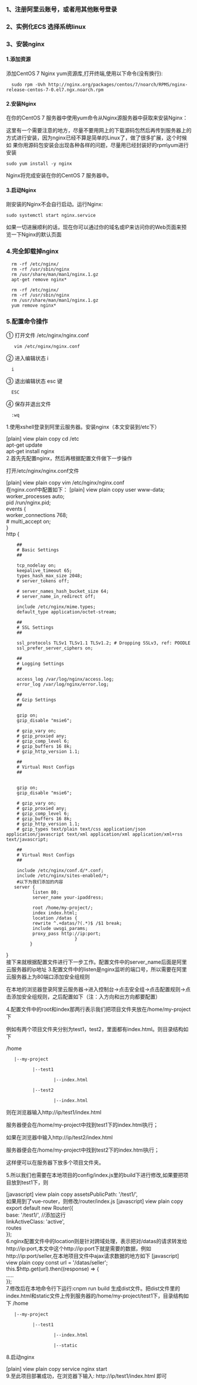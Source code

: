 ### 1、注册阿里云账号，或者用其他账号登录

### 2、实例化ECS  选择系统linux

### 3、安装nginx 
   #### 1.添加资源

   添加CentOS 7 Nginx yum资源库,打开终端,使用以下命令(没有换行):
   ```
     sudo rpm -Uvh http://nginx.org/packages/centos/7/noarch/RPMS/nginx-release-centos-7-0.el7.ngx.noarch.rpm
   ```

   #### 2.安装Nginx

   在你的CentOS 7 服务器中使用yum命令从Nginx源服务器中获取来安装Nginx：

   这里有一个需要注意的地方，尽量不要用网上的下载源码包然后再传到服务器上的方式进行安装，因为nginx已经不算是简单的Linux了，做了很多扩展，这个时候如     果你用源码包安装会出现各种各样的问题，尽量用已经封装好的rpm\yum进行安装
   ```
   sudo yum install -y nginx
   ```
   Nginx将完成安装在你的CentOS 7 服务器中。

   #### 3.启动Nginx

   刚安装的Nginx不会自行启动。运行Nginx:
   ```
   sudo systemctl start nginx.service
   ```
   如果一切进展顺利的话，现在你可以通过你的域名或IP来访问你的Web页面来预览一下Nginx的默认页面
   
   
### 4.完全卸载掉nginx
```
  rm -rf /etc/nginx/
  rm -rf /usr/sbin/nginx
  rm /usr/share/man/man1/nginx.1.gz
  apt-get remove nginx*
```
```
  rm -rf /etc/nginx/
  rm -rf /usr/sbin/nginx
  rm /usr/share/man/man1/nginx.1.gz
  yum remove nginx*
```
### 5.配置命令操作
   ① 打开文件  /etc/nginx/nginx.conf 
   ```
      vim /etc/nginx/nginx.conf  
   ```
   ② 进入编辑状态 i
   ```
     i
   ```
   ③ 退出编辑状态 esc 键
   ```
     ESC
   ```
   ④ 保存并退出文件 
   ```
     :wq
   ```
   
   
   1.使用xshell登录到阿里云服务器。安装nginx（本文安装到/etc下）

[plain] view plain copy
cd /etc  
apt-get update  
apt-get install nginx  
2.首先先配置nginx，然后再根据配置文件做下一步操作

打开/etc/nginx/nginx.conf文件

[plain] view plain copy
vim /etc/nginx/nginx.conf  
在nginx.conf中配置如下：
[plain] view plain copy
user www-data;  
worker_processes auto;  
pid /run/nginx.pid;  
events {  
        worker_connections 768;  
        # multi_accept on;  
}  
http {  
  
        ##  
        # Basic Settings  
        ##  
  
        tcp_nodelay on;  
        keepalive_timeout 65;  
        types_hash_max_size 2048;  
        # server_tokens off;  
  
        # server_names_hash_bucket_size 64;  
        # server_name_in_redirect off;  
  
        include /etc/nginx/mime.types;  
        default_type application/octet-stream;  
  
        ##  
        # SSL Settings  
        ##  
  
        ssl_protocols TLSv1 TLSv1.1 TLSv1.2; # Dropping SSLv3, ref: POODLE  
        ssl_prefer_server_ciphers on;  
  
        ##  
        # Logging Settings  
        ##  
  
        access_log /var/log/nginx/access.log;  
        error_log /var/log/nginx/error.log;  
  
        ##  
        # Gzip Settings  
        ##  
  
        gzip on;  
        gzip_disable "msie6";  
  
        # gzip_vary on;  
        # gzip_proxied any;  
        # gzip_comp_level 6;  
        # gzip_buffers 16 8k;  
        # gzip_http_version 1.1;  
  
        ##  
        # Virtual Host Configs  
        ##  
  
  
        gzip on;  
        gzip_disable "msie6";  
  
        # gzip_vary on;  
        # gzip_proxied any;  
        # gzip_comp_level 6;  
        # gzip_buffers 16 8k;  
        # gzip_http_version 1.1;  
        # gzip_types text/plain text/css application/json application/javascript text/xml application/xml application/xml+rss text/javascript;  
  
        ##  
        # Virtual Host Configs  
        ##  
  
        include /etc/nginx/conf.d/*.conf;  
        include /etc/nginx/sites-enabled/*;  
        #以下为我们添加的内容  
       server {               
              listen 80;  
              server_name your-ipaddress;  
  
              root /home/my-project/;  
              index index.html;  
              location /datas {  
              rewrite ^.+datas/?(.*)$ /$1 break;  
              include uwsgi_params;  
              proxy_pass http://ip:port;  
                              }  
             }  
}  
接下来就根据配置文件进行下一步工作。配置文件中的server_name后面是阿里云服务器的ip地址
3.配置文件中的listen是nginx监听的端口号，所以需要在阿里云服务器上为80端口添加安全组规则

在本地的浏览器登录阿里云服务器->进入控制台->点击安全组->点击配置规则->点击添加安全组规则，之后配置如下（注：入方向和出方向都要配置）



4.配置文件中的root和index那两行表示我们把项目文件夹放在/home/my-project下

例如有两个项目文件夹分别为test1，test2，里面都有index.html。则目录结构如下

/home

       |--my-project

              |--test1

                      |--index.html

              |--test2

                      |--index.html

则在浏览器输入http://ip/test1/index.html

服务器便会在/home/my-project中找到test1下的index.html执行；

如果在浏览器中输入http://ip/test2/index.html

服务器便会在/home/my-project中找到test2下的index.html执行；

这样便可以在服务器下放多个项目文件夹。

5.所以我们也需要在本地项目的config/index.js里的build下进行修改,如果要把项目放到test1下，则

[javascript] view plain copy
assetsPublicPath: '/test1/',  
如果用到了vue-router，则修改/router/index.js
[javascript] view plain copy
export default new Router({  
  base: '/test1/',   //添加这行  
  linkActiveClass: 'active',  
  routes  
});  
6.nginx配置文件中的location则是针对跨域处理，表示把对/datas的请求转发给http://ip:port,本文中这个http://ip:port下就是需要的数据，例如http://ip:port/seller,在本地项目文件中ajax请求数据的地方如下
[javascript] view plain copy
const url = '/datas/seller';  
this.$http.get(url).then((response) => {  
  .....  
});  
7.修改后在本地命令行下运行:cnpm run build 生成dist文件。把dist文件里的index.html和static文件上传到服务器的/home/my-project/test1下，目录结构如下
/home

       |--my-project

              |--test1

                      |--index.html

                      |--static

8.启动nginx

[plain] view plain copy
service nginx start  
9.至此项目部署成功，在浏览器下输入:  http://ip/test1/index.html  即可
